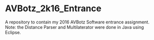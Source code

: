 # AVBotz_2k16_Entrance
A repository to contain my 2016 AVBotz Software entrance assignment.
Note: the Distance Parser and Multilaterator were done in Java using Eclipse.
